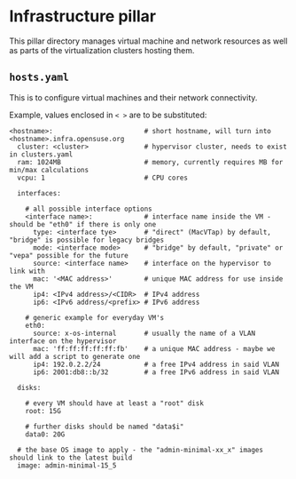 # Infrastructure pillar

This pillar directory manages virtual machine and network resources as well as parts of the virtualization clusters hosting them.

## `hosts.yaml`

This is to configure virtual machines and their network connectivity.

Example, values enclosed in `< >` are to be substituted:

```
<hostname>:                       # short hostname, will turn into <hostname>.infra.opensuse.org
  cluster: <cluster>              # hypervisor cluster, needs to exist in clusters.yaml
  ram: 1024MB                     # memory, currently requires MB for min/max calculations
  vcpu: 1                         # CPU cores

  interfaces:

    # all possible interface options
    <interface name>:             # interface name inside the VM - should be "eth0" if there is only one
      type: <interface tye>       # "direct" (MacVTap) by default, "bridge" is possible for legacy bridges
      mode: <interface mode>      # "bridge" by default, "private" or "vepa" possible for the future
      source: <interface name>    # interface on the hypervisor to link with
      mac: '<MAC address>'        # unique MAC address for use inside the VM
      ip4: <IPv4 address>/<CIDR>  # IPv4 address
      ip6: <IPv6 address/<prefix> # IPv6 address

    # generic example for everyday VM's
    eth0:
      source: x-os-internal       # usually the name of a VLAN interface on the hypervisor
      mac: 'ff:ff:ff:ff:ff:fb'    # a unique MAC address - maybe we will add a script to generate one
      ip4: 192.0.2.2/24           # a free IPv4 address in said VLAN
      ip6: 2001:db8::b/32         # a free IPv6 address in said VLAN

  disks:

    # every VM should have at least a "root" disk
    root: 15G

    # further disks should be named "data$i"
    data0: 20G

  # the base OS image to apply - the "admin-minimal-xx_x" images should link to the latest build
  image: admin-minimal-15_5
```

